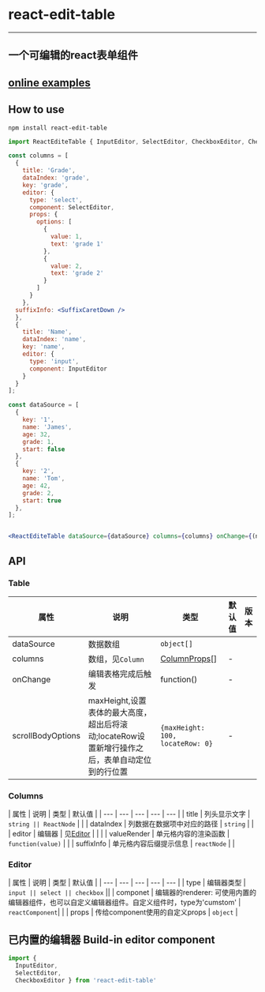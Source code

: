 # react-edit-table 
---
## 一个可编辑的react表单组件
## [online examples](https://weber-cd.github.io/react-edit-table)
## How to use

```
npm install react-edit-table
```

```jsx
import ReactEditeTable { InputEditor, SelectEditor, CheckboxEditor, CheckboxRender } from 'react-edit-table'

const columns = [
  {
    title: 'Grade',
    dataIndex: 'grade',
    key: 'grade',
    editor: {
      type: 'select',
      component: SelectEditor,
      props: {
        options: [
          {
            value: 1,
            text: 'grade 1'
          }, 
          {
            value: 2,
            text: 'grade 2'
          }
        ]
      }
    },
  suffixInfo: <SuffixCaretDown />
  },
  {
    title: 'Name',
    dataIndex: 'name',
    key: 'name',
    editor: {
      type: 'input',
      component: InputEditor
    }
  }
];

const dataSource = [
  {
    key: '1',
    name: 'James',
    age: 32,
    grade: 1,
    start: false
  },
  {
    key: '2',
    name: 'Tom',
    age: 42,
    grade: 2,
    start: true
  },
];


<ReactEditeTable dataSource={dataSource} columns={columns} onChange={(newDataSource=>{}}/>;
```


## API

### Table

| 属性 | 说明 | 类型 | 默认值 | 版本 |
| --- | --- | ---| ---| --- |
| dataSource | 数据数组	 | `object[]` |  |  |
| columns | 数组，见`Column` | [ColumnProps](#ColumnProps)[] | - |  |
| onChange | 编辑表格完成后触发 | function() | -| |
| scrollBodyOptions | maxHeight,设置表体的最大高度，超出后将滚动;locateRow设置新增行操作之后，表单自动定位到的行位置 | `{maxHeight: 100,  locateRow: 0}` | -| |


### <span id="ColumnProps">Columns</span>

| 属性 | 说明 | 类型 | 默认值 |
| --- | --- | --- | --- | --- |
| title | 列头显示文字 | `string || ReactNode` |  |
| dataIndex | 列数据在数据项中对应的路径 | `string` |  | 
| editor | 编辑器 | 见[Editor](#EditorConfig) |  |  |
| valueRender | 单元格内容的渲染函数 | `function(value)` |  | 
| suffixInfo | 单元格内容后缀提示信息 | `reactNode` |  | 

### <span id="EditorConfig">Editor</span>
| 属性 | 说明 | 类型 | 默认值 |
| --- | --- | --- | --- | --- |
| type | 编辑器类型 | `input || select || checkbox`  ||
| componet | 编辑器的renderer: 可使用内置的编辑器组件，也可以自定义编辑器组件。自定义组件时，type为'cumstom' | `reactComponent`| |
| props | 传给component使用的自定义props | `object` |

## 已内置的编辑器 Build-in editor component
```js
import {
  InputEditor,
  SelectEditor,
  CheckboxEditor } from 'react-edit-table'
```







